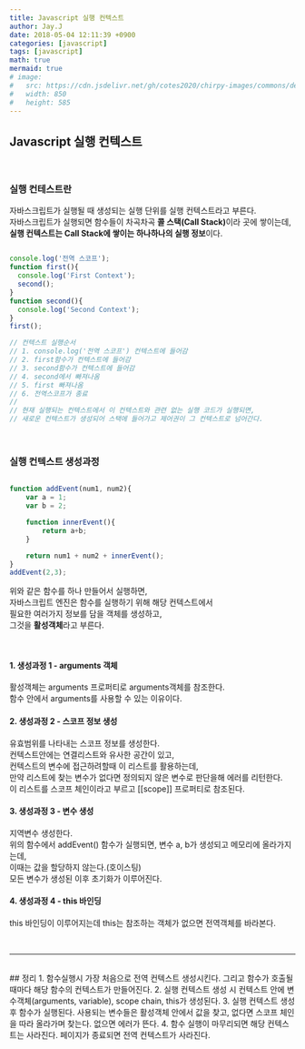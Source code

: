 ```yaml
---
title: Javascript 실행 컨텍스트
author: Jay.J
date: 2018-05-04 12:11:39 +0900
categories: [javascript]
tags: [javascript]
math: true
mermaid: true
# image:
#   src: https://cdn.jsdelivr.net/gh/cotes2020/chirpy-images/commons/devices-mockup.png
#   width: 850
#   height: 585
---
```


## Javascript 실행 컨텍스트

<br>

### 실행 컨테스트란

자바스크립트가 실행될 때 생성되는 실행 단위를 실행 컨텍스트라고 부른다.  
자바스크립트가 실행되면 함수들이 차곡차곡 <b>콜 스택(Call Stack)</b>이라 곳에 쌓이는데,  
<b>실행 컨텍스트는 Call Stack에 쌓이는 하나하나의 실행 정보</b>이다.

```js

console.log('전역 스코프');
function first(){
  console.log('First Context');
  second();
}
function second(){
  console.log('Second Context');
}
first();

// 컨텍스트 실행순서
// 1. console.log('전역 스코프') 컨텍스트에 들어감  
// 2. first함수가 컨텍스트에 들어감  
// 3. second함수가 컨텍스트에 들어감
// 4. second에서 빠져나옴  
// 5. first 빠져나옴  
// 6. 전역스코프가 종료  
//   
// 현재 실행되는 컨텍스트에서 이 컨텍스트와 관련 없는 실행 코드가 실행되면,  
// 새로운 컨텍스트가 생성되어 스택에 들어가고 제어권이 그 컨텍스트로 넘어간다.

```
<br>
  

### 실행 컨텍스트 생성과정

```js

function addEvent(num1, num2){
    var a = 1;
    var b = 2;

    function innerEvent(){
        return a+b;
    }

    return num1 + num2 + innerEvent();
}
addEvent(2,3);

```
위와 같은 함수를 하나 만들어서 실행하면,  
자바스크립트 엔진은 함수를 실행하기 위해 해당 컨텍스트에서  
필요한 여러가지 정보를 담을 객체를 생성하고,  
그것을 <b>활성객체</b>라고 부른다.  

<br>

#### <b>1. 생성과정 1 - arguments 객체</b>  

활성객체는 arguments 프로퍼티로 arguments객체를 참조한다.  
함수 안에서 arguments를 사용할 수 있는 이유이다.  

#### <b>2. 생성과정 2 - 스코프 정보 생성</b>  

유효범위를 나타내는 스코프 정보를 생성한다.  
컨텍스트안에는 연결리스트와 유사한 공간이 있고,  
컨텍스트의 변수에 접근하려할때 이 리스트를 활용하는데,  
만약 리스트에 찾는 변수가 없다면 정의되지 않은 변수로 판단을해 에러를 리턴한다.  
이 리스트를 스코프 체인이라고 부르고 [[scope]] 프로퍼티로 참조된다.   

#### <b>3. 생성과정 3 - 변수 생성</b>  

지역변수 생성한다.  
위의 함수에서 addEvent() 함수가 실행되면, 변수 a, b가 생성되고 메모리에 올라가지는데,  
이때는 값을 할당하지 않는다.(호이스팅)  
모든 변수가 생성된 이후 초기화가 이루어진다.  

#### <b>4. 생성과정 4 - this 바인딩</b>  

this 바인딩이 이루어지는데 this는 참조하는 객체가 없으면 전역객체를 바라본다.

<br>  
<hr>  
<br>  
## 정리  
1. 함수실행시 가장 처음으로 전역 컨텍스트 생성시킨다.  
그리고 함수가 호출될 때마다 해당 함수의 컨텍스트가 만들어진다.  
2. 실행 컨텍스트 생성 시 컨텍스트 안에 변수객체(arguments, variable), scope chain, this가 생성된다.  
3. 실행 컨텍스트 생성 후 함수가 실행된다. 사용되는 변수들은 활성객체 안에서 값을 찾고,  
없다면 스코프 체인을 따라 올라가며 찾는다. 없으면 에러가 뜬다.  
4. 함수 실행이 마무리되면 해당 컨텍스트는 사라진다. 페이지가 종료되면 전역 컨텍스트가 사라진다.
